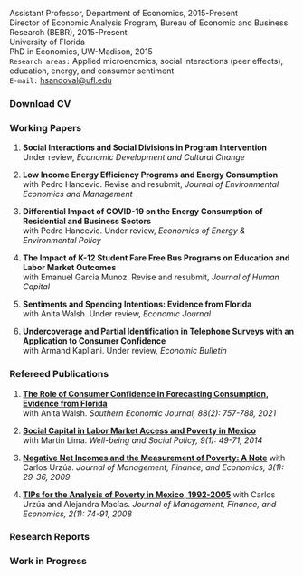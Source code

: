 
Assistant Professor, Department of Economics, 2015-Present  
Director of Economic Analysis Program, Bureau of Economic and Business Research (BEBR), 2015-Present  
University of Florida  
PhD in Economics, UW-Madison, 2015  
`Research areas:` Applied microenomics, social interactions (peer effects), education, energy, and consumer sentiment  
`E-mail:` hsandoval@ufl.edu 

### Download CV
<!--[Download CV](https://github.com/hhsandoval/hhsandoval.github.io/files/7698132/202111.CV.HS.pdf)-->

### Working Papers

1. **Social Interactions and Social Divisions in Program Intervention**  
   Under review, *Economic Development and Cultural Change*

2. **Low Income Energy Efficiency Programs and Energy Consumption**   
   with Pedro Hancevic. Revise and resubmit, *Journal of Environmental Economics and Management*

3. **Differential Impact of COVID-19 on the Energy Consumption of Residential and Business Sectors**  
   with Pedro Hancevic. Under review, *Economics of Energy & Environmental Policy*

4. **The Impact of K-12 Student Fare Free Bus Programs on Education and Labor Market Outcomes**  
   with Emanuel Garcia Munoz. Revise and resubmit, *Journal of Human Capital*

5. **Sentiments and Spending Intentions: Evidence from Florida**  
   with Anita Walsh. Under review, *Economic Journal*

6. **Undercoverage and Partial Identification in Telephone Surveys with an Application to Consumer Confidence**  
   with Armand Kapllani. Under review, *Economic Bulletin*

### Refereed Publications

1. **[The Role of Consumer Confidence in Forecasting Consumption, Evidence from Florida](https://doi.org/10.1002/soej.12528)**  
   with Anita Walsh. *Southern Economic Journal, 88(2): 757-788, 2021*

2. **[Social Capital in Labor Market Access and Poverty in Mexico](http://biblioteca.ciess.org/adiss/r458/social_capital_in_labor_market_access_and_poverty_in_mexico)**  
  with Martin Lima. *Well-being and Social Policy, 9(1): 49-71, 2014*

3. **[Negative Net Incomes and the Measurement of Poverty: A Note](https://ideas.repec.org/a/ega/rafega/200903.html)**
   with Carlos Urzúa. *Journal of Management, Finance, and Economics, 3(1): 29-36, 2009*

4. **[TIPs for the Analysis of Poverty in Mexico, 1992-2005](https://ideas.repec.org/a/ega/rafega/200806.html)**
   with Carlos Urzúa and Alejandra Macías. *Journal of Management, Finance, and Economics, 2(1): 74-91, 2008*


### Research Reports


### Work in Progress


<!-- ![Hector](https://user-images.githubusercontent.com/95992942/145701862-438f789f-30d0-4143-948b-695a9c4d9f90.jpg)

For more details see [Basic writing and formatting syntax](https://docs.github.com/en/github/writing-on-github/getting-started-with-writing-and-formatting-on-github/basic-writing-and-formatting-syntax).

### Jekyll Themes

Your Pages site will use the layout and styles from the Jekyll theme you have selected in your [repository settings](https://github.com/hhsandoval/hhsandoval.github.io/settings/pages). The name of this theme is saved in the Jekyll `_config.yml` configuration file.

### Support or Contact

Having trouble with Pages? Check out our [documentation](https://docs.github.com/categories/github-pages-basics/) or [contact support](https://support.github.com/contact) and we’ll help you sort it out.
 -->

